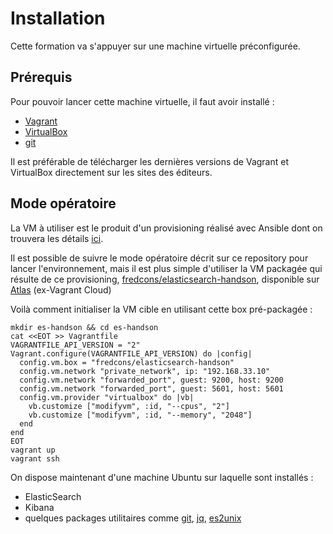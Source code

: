 # Installation

Cette formation va s'appuyer sur une machine virtuelle préconfigurée.

## Prérequis

Pour pouvoir lancer cette machine virtuelle, il faut avoir installé :
- [Vagrant](https://www.vagrantup.com/)
- [VirtualBox](https://www.virtualbox.org/wiki/Downloads)
- [git](http://git-scm.com/)

Il est préférable de télécharger les dernières versions de Vagrant et VirtualBox directement sur les sites des éditeurs.

## Mode opératoire

La VM à utiliser est le produit d'un provisioning réalisé avec Ansible dont on trouvera les détails [ici](https://github.com/fredcons/vagrant-elasticsearch).

Il est possible de suivre le mode opératoire décrit sur ce repository pour lancer l'environnement, mais il est plus simple d'utiliser la VM packagée qui résulte de ce provisioning, [fredcons/elasticsearch-handson](https://atlas.hashicorp.com/fredcons/boxes/elasticsearch-handson), disponible sur [Atlas](https://atlas.hashicorp.com/) (ex-Vagrant Cloud)

Voilà comment initialiser la VM cible en utilisant cette box pré-packagée :

```
mkdir es-handson && cd es-handson
cat <<EOT >> Vagrantfile
VAGRANTFILE_API_VERSION = "2"
Vagrant.configure(VAGRANTFILE_API_VERSION) do |config|
  config.vm.box = "fredcons/elasticsearch-handson"
  config.vm.network "private_network", ip: "192.168.33.10"
  config.vm.network "forwarded_port", guest: 9200, host: 9200
  config.vm.network "forwarded_port", guest: 5601, host: 5601
  config.vm.provider "virtualbox" do |vb|
    vb.customize ["modifyvm", :id, "--cpus", "2"]
    vb.customize ["modifyvm", :id, "--memory", "2048"]
  end
end
EOT
vagrant up
vagrant ssh
```

On dispose maintenant d'une machine Ubuntu sur laquelle sont installés :
- ElasticSearch
- Kibana
- quelques packages utilitaires comme [git](http://git-scm.com/), [jq](http://stedolan.github.io/jq/), [es2unix](https://github.com/elastic/es2unix)






